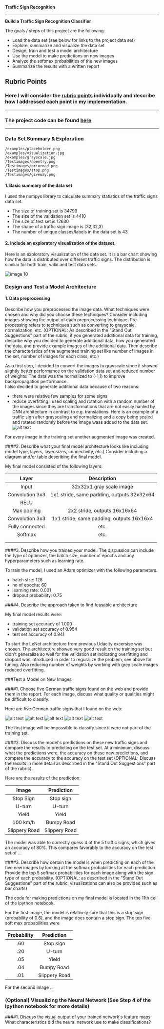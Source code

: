 **Traffic Sign Recognition** 


---

**Build a Traffic Sign Recognition Classifier**

The goals / steps of this project are the following:
* Load the data set (see below for links to the project data set)
* Explore, summarize and visualize the data set
* Design, train and test a model architecture
* Use the model to make predictions on new images
* Analyze the softmax probabilities of the new images
* Summarize the results with a written report


[//]: # (Image References)

[image1]: ./examples/visualization.jpg "Visualization"
[image2]: ./examples/grayscale.jpg "Grayscaling"
[image3]: ./examples/random_noise.jpg "Random Noise"
[image4]: ./examples/placeholder.png "Traffic Sign 1"
[image5]: ./examples/placeholder.png "Traffic Sign 2"
[image6]: ./examples/placeholder.png "Traffic Sign 3"
[image7]: ./examples/placeholder.png "Traffic Sign 4"
[image8]: ./examples/placeholder.png "Traffic Sign 5"
[image10]: ./data_dist.png "Data distribution"

## Rubric Points
### Here I will consider the [rubric points](https://review.udacity.com/#!/rubrics/481/view) individually and describe how I addressed each point in my implementation.  

---
### The project code can be found [here](https://github.com/ChristerAkerblom/Udacity/blob/master/Traffic_Sign_Classifier-Grey%20scale-v2.ipynb) 
---

### Data Set Summary & Exploration

	/examples/placeholder.png 	
	/examples/visualization.jpg 	
	/examples/grayscale.jpg 	
	/Testimages/noentry.png 	
	/Testimages/prioroad.png 	
	/Testimages/stop.png 	
	/Testimages/giveway.png 
	
#### 1. Basic summary of the data set
I used the numpys library to calculate summary statistics of the traffic signs data set.

* The size of training set is 34799
* The size of the validation set is 4410
* The size of test set is 12630
* The shape of a traffic sign image is (32,32,3)
* The number of unique classes/labels in the data set is 43

#### 2. Include an exploratory visualization of the dataset.
Here is an exploratory visualization of the data set. It is a bar chart showing how the data is distributed over different traffic signs. The distribution is similiar for both train, valid and test data sets.

![image 10](https://github.com/ChristerAkerblom/Udacity/blob/master/data_dist.png)


### Design and Test a Model Architecture

#### 1. Data preprocessing
Describe how you preprocessed the image data. What techniques were chosen and why did you choose these techniques? Consider including images showing the output of each preprocessing technique. Pre-processing refers to techniques such as converting to grayscale, normalization, etc. (OPTIONAL: As described in the "Stand Out Suggestions" part of the rubric, if you generated additional data for training, describe why you decided to generate additional data, how you generated the data, and provide example images of the additional data. Then describe the characteristics of the augmented training set like number of images in the set, number of images for each class, etc.)

As a first step, I decided to convert the images to grayscale since it showed slightly better performance on the validation data set and reduced number of weights. The data was the normalized to (-1,1) to improve backpropagation performance.  
I also decided to generate additional data because of two reasons:
* there were relative few samples for some signs
* reduce overfitting
I used scaling and rotation with a random number of the images since they are transformations that are not easily hanled by CNN architecture in contrast to e.g. translations. Here is an example of a traffic sign after grayscaling and normalizing and a copy being scaled and rotated randomly before the image waas added to the data set.
![alt text](https://github.com/ChristerAkerblom/Udacity/blob/master/scale_rot.png)

For every image in the training set another augmented image was created.



####2. Describe what your final model architecture looks like including model type, layers, layer sizes, connectivity, etc.) Consider including a diagram and/or table describing the final model.

My final model consisted of the following layers:

| Layer         		|     Description	        					| 
|:---------------------:|:---------------------------------------------:| 
| Input         		| 32x32x1 gray scale image   					| 
| Convolution 3x3     	| 1x1 stride, same padding, outputs 32x32x64 	|
| RELU					|												|
| Max pooling	      	| 2x2 stride,  outputs 16x16x64 				|
| Convolution 3x3	    | 1x1 stride, same padding, outputs 16x16x4     |
| Fully connected		| etc.        									|
| Softmax				| etc.        									|
|						|												|
|						|												|
 


####3. Describe how you trained your model. The discussion can include the type of optimizer, the batch size, number of epochs and any hyperparameters such as learning rate.

To train the model, I used an Adam optimizer with the following parameters.

* batch size: 128
* no of epochs: 60
* learning rate: 0.001
* dropout probability: 0.75

####4. Describe the approach taken to find feasable architecture 

My final model results were:
* training set accuracy of 1.000
* validation set accuracy of 0.954
* test set accuracy of 0.941

To start the LeNet architecture from previous Udacity excersise was chosen. The architecture showed very good result on the training set but didn't generalize so well for the validation set indicating overfitting and dropout was introduced in order to reguralize the problem, see above for tuning. Also reducing number of weights by working with grey scale images reduced overfitting. 


###Test a Model on New Images

####1. Choose five German traffic signs found on the web and provide them in the report. For each image, discuss what quality or qualities might be difficult to classify.

Here are five German traffic signs that I found on the web:

![alt text][image4] ![alt text][image5] ![alt text][image6] 
![alt text][image7] ![alt text][image8]

The first image will be impossible to classify since it were not part of the training set.

####2. Discuss the model's predictions on these new traffic signs and compare the results to predicting on the test set. At a minimum, discuss what the predictions were, the accuracy on these new predictions, and compare the accuracy to the accuracy on the test set (OPTIONAL: Discuss the results in more detail as described in the "Stand Out Suggestions" part of the rubric).

Here are the results of the prediction:

| Image			        |     Prediction	        					| 
|:---------------------:|:---------------------------------------------:| 
| Stop Sign      		| Stop sign   									| 
| U-turn     			| U-turn 										|
| Yield					| Yield											|
| 100 km/h	      		| Bumpy Road					 				|
| Slippery Road			| Slippery Road      							|


The model was able to correctly guess 4 of the 5 traffic signs, which gives an accuracy of 80%. This compares favorably to the accuracy on the test set of ...

####3. Describe how certain the model is when predicting on each of the five new images by looking at the softmax probabilities for each prediction. Provide the top 5 softmax probabilities for each image along with the sign type of each probability. (OPTIONAL: as described in the "Stand Out Suggestions" part of the rubric, visualizations can also be provided such as bar charts)

The code for making predictions on my final model is located in the 11th cell of the Ipython notebook.

For the first image, the model is relatively sure that this is a stop sign (probability of 0.6), and the image does contain a stop sign. The top five soft max probabilities were

| Probability         	|     Prediction	        					| 
|:---------------------:|:---------------------------------------------:| 
| .60         			| Stop sign   									| 
| .20     				| U-turn 										|
| .05					| Yield											|
| .04	      			| Bumpy Road					 				|
| .01				    | Slippery Road      							|


For the second image ... 

### (Optional) Visualizing the Neural Network (See Step 4 of the Ipython notebook for more details)
####1. Discuss the visual output of your trained network's feature maps. What characteristics did the neural network use to make classifications?
